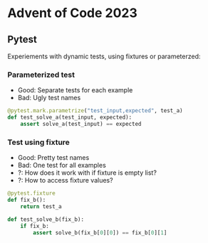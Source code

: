 # Advent of Code 2023

## Pytest

Experiements with dynamic tests, using fixtures or parameterzed:

### Parameterized test

- Good: Separate tests for each example
- Bad: Ugly test names

```python
@pytest.mark.parametrize("test_input,expected", test_a)
def test_solve_a(test_input, expected):
    assert solve_a(test_input) == expected
```

### Test using fixture

- Good: Pretty test names
- Bad: One test for all examples
- ?: How does it work with if fixture is empty list?
- ?: How to access fixture values?

```python
@pytest.fixture
def fix_b():
    return test_a

def test_solve_b(fix_b):
    if fix_b:
        assert solve_b(fix_b[0][0]) == fix_b[0][1]
```
